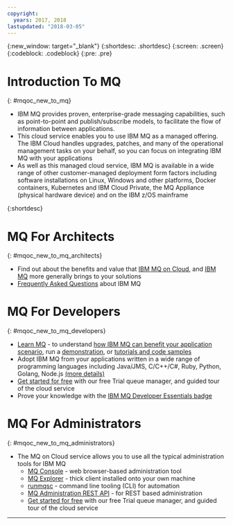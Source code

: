 ```yaml
---
copyright:
  years: 2017, 2018
lastupdated: "2018-03-05"
---
```


{:new_window: target="_blank"}
{:shortdesc: .shortdesc}
{:screen: .screen}
{:codeblock: .codeblock}
{:pre: .pre}

# Introduction To MQ
{: #mqoc_new_to_mq}

* IBM MQ provides proven, enterprise-grade messaging capabilities, such as point-to-point and publish/subscribe models, to facilitate the flow of information between applications.
* This cloud service enables you to use IBM MQ as a managed offering. The IBM Cloud handles upgrades, patches, and many of the operational management tasks on your behalf, so you can focus on integrating IBM MQ with your applications
* As well as this managed cloud service, IBM MQ is available in a wide range of other customer-managed deployment form factors including software installations on Linux, Windows and other platforms, Docker containers, Kubernetes and IBM Cloud Private, the MQ Appliance (physical hardware device) and on the IBM z/OS mainframe

{:shortdesc}

# MQ For Architects
{: #mqoc_new_to_mq_architects}


* Find out about the benefits and value that [IBM MQ on Cloud](https://www.ibm.com/cloud/mq), and [IBM MQ](https://www.ibm.com/products/mq) more generally brings to your solutions
* [Frequently Asked Questions](https://www.ibm.com/products/mq/faq) about IBM MQ

# MQ For Developers
{: #mqoc_new_to_mq_developers}

* [Learn MQ](https://developer.ibm.com/messaging/learn-mq) - to understand [how IBM MQ can benefit your application scenario](https://developer.ibm.com/messaging/learn-mq/mq-tutorials/getting-started-mq), run a [demonstration](https://developer.ibm.com/messaging/learn-mq/mq-tutorials/mq-connect-to-queue-manager/#cloud), or [tutorials and code samples](https://developer.ibm.com/messaging/learn-mq/mq-tutorials/)
* Adopt IBM MQ from your applications written in a wide range of programming languages including Java/JMS, C/C++/C#, Ruby, Python, Golang, Node.js [(more details)](https://www.ibm.com/support/knowledgecenter/en/SSFKSJ_9.1.0/com.ibm.mq.dev.doc/q022830_.htm)
* [Get started for free](https://console.bluemix.net/docs/services/mqcloud/index.html#index) with our free Trial queue manager, and guided tour of the cloud service
* Prove your knowledge with the [IBM MQ Developer Essentials badge](https://developer.ibm.com/messaging/learn-mq/mq-tutorials/mq-dev-essentials/)

# MQ For Administrators
{: #mqoc_new_to_mq_administrators}


* The MQ on Cloud service allows you to use all the typical administration tools for IBM MQ
    + [MQ Console](https://console.bluemix.net/docs/services/mqcloud/mqoc_admin_mqweb.html#mqoc_admin_mqweb) - web browser-based administration tool
    + [MQ Explorer](https://console.bluemix.net/docs/services/mqcloud/mqoc_admin_mqexp.html#mqoc_admin_mqexp) - thick client installed onto your own machine
    + [runmqsc](https://console.bluemix.net/docs/services/mqcloud/mqoc_admin_mqcli.html#mqoc_admin_mqcli) - command line tooling (CLI) for automation
    + [MQ Administration REST API](/docs/services/mqcloud/reference/mqoc_qm_rest_api.html) - for REST based administration 
    + [Get started for free](https://console.bluemix.net/docs/services/mqcloud/index.html#index) with our free Trial queue manager, and guided tour of the cloud service



---
